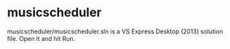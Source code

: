 musicscheduler
==============
musicscheduler/musicscheduler.sln is a VS Express Desktop (2013) solution file.
Open it and hit Run.
